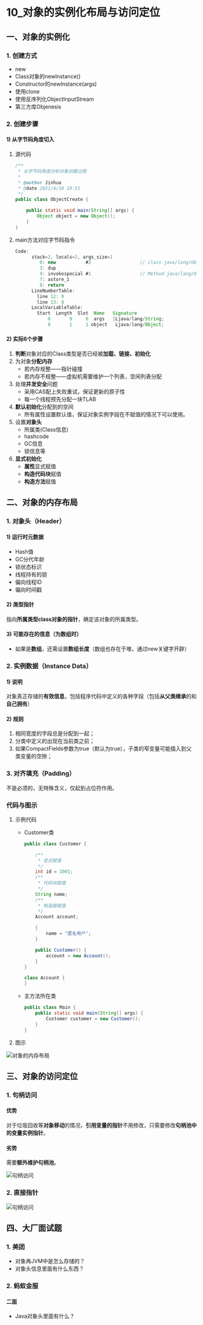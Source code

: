 # 10_对象的实例化布局与访问定位

## 一、对象的实例化

### 1. 创建方式

* new
* Class对象的newInstance()
* Constructor的newInstance(args)
* 使用clone
* 使用反序列化ObjectInputStream
* 第三方库Objenesis

### 2. 创建步骤

#### 1) 从字节码角度切入

1. 源代码

   ```java
   /**
    * 从字节码角度分析对象创建过程
    *
    * @author Jinhua
    * @date 2021/4/18 19:51
    */
   public class ObjectCreate {
   
       public static void main(String[] args) {
           Object object = new Object();
       }
   }
   ```

2. main方法对应字节码指令

   ```java
   Code:
         stack=2, locals=2, args_size=1
            0: new           #2                  // class java/lang/Object
            3: dup
            4: invokespecial #1                  // Method java/lang/Object."<init>":()V
            7: astore_1
            8: return
         LineNumberTable:
           line 12: 0
           line 13: 8
         LocalVariableTable:
           Start  Length  Slot  Name   Signature
               0       9     0  args   [Ljava/lang/String;
               8       1     1 object   Ljava/lang/Object;
   ```

#### 2) 实际6个步骤

1. **判断**对象对应的Class类型是否已经被**加载、链接、初始化**
2. 为对象**分配内存**
   * 若内存规整——指针碰撞
   * 若内存不规整——虚拟机需要维护一个列表，空闲列表分配
3. 处理**并发安全**问题
   * 采用CAS配上失败重试，保证更新的原子性
   * 每一个线程预先分配一块TLAB
4. **默认初始化**分配到的空间
   * 所有属性设置默认值，保证对象实例字段在不赋值的情况下可以使用。
5. 设置**对象头**
   * 所属类(Class信息)
   * hashcode
   * GC信息
   * 锁信息等
6. **显式初始化**
   * **属性**显式赋值
   * **构造代码块**赋值
   * **构造方法**赋值

## 二、对象的内存布局

### 1. 对象头（Header）

#### 1) 运行时元数据

* Hash值
* GC分代年龄
* 锁状态标识
* 线程持有的锁
* 偏向线程ID
* 偏向时间戳

#### 2) 类型指针

指向**所属类型class对象的指针**，确定该对象的所属类型。

#### 3) 可能存在的信息（为数组时）

* 如果是**数组**，还需设置**数组长度**（数组也存在于堆，通过new关键字开辟）

### 2. 实例数据（Instance Data）

#### 1) 说明

对象真正存储的**有效信息**，包括程序代码中定义的各种字段（包括**从父类继承**的和**自己拥有**）

#### 2) 规则

1. 相同宽度的字段总是分配到一起；
2. 分类中定义的出现在当前类之前；
3. 如果CompactFields参数为true（默认为true），子类的窄变量可能插入到父类变量的空隙；

### 3. 对齐填充（Padding）

不是必须的，无特殊含义，仅起到占位符作用。

### 代码与图示

1. 示例代码

   * Customer类

     ```java
     public class Customer {
     
         /**
          * 显式赋值
          */
         int id = 1001;
         /**
          * 代码块赋值
          */
         String name;
         /**
          * 构造器赋值
          */
         Account account;
     
         {
             name = "匿名用户";
         }
     
         public Customer() {
             account = new Account();
         }
     }
     
     class Account {
     }
     ```

   * 主方法所在类

     ```java
     public class Main {
         public static void main(String[] args) {
             Customer customer = new Customer();
         }
     }
     ```

2. 图示

![对象的内存布局](ref/对象的内存布局.svg)

## 三、对象的访问定位

### 1. 句柄访问

#### 优势

对于垃圾回收等**对象移动**的情况，**引用变量的指针**不用修改，只需要修改**句柄池中的变量实例指针**。

#### 劣势

需要**额外维护句柄池**。

![句柄访问](ref/对象访问定位_句柄访问.svg)

### 2. 直接指针

![句柄访问](ref/对象访问定位_直接指针.svg)



## 四、大厂面试题

### 1. 美团

* 对象再JVM中是怎么存储的？
* 对象头信息里面有什么东西？

### 2. 蚂蚁金服

#### 二面

* Java对象头里面有什么？